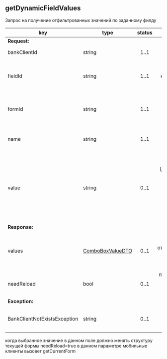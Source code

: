 ## getDynamicFieldValues

Запрос на получение отфильтрованных значений по заданному филду

key | type | status | comment
--- | ---- | :----: | ---:
**Request:** | | |
bankClientId | string | 1..1 | идентификатор клиента
fieldId | string | 1..1 | идентификатор поля, по которому нужно вернуть список значений
formId | string | 1..1 | идентификатор формы, на которой расположен данный филд
name | string | 1..1 | фильтр по введенной пользователем строке
value | string | 0..1 | фильтр по значению (должен вернуть один единственный элемент, у которого значение совпадает со значением в запросе)
**Response:** | | |
values | [ComboBoxValueDTO](#comboboxvaluedto) | 0..1 | набор значений для поля, отфильтрованные на основании фильров в запросе
needReload | bool | 0..1 | признак того, что текущая форма должна быть перезагружена
**Exception:** | | |
BankClientNotExistsException | string | 0..1 | клиент с запрошенным bankClientId не существует

<aside class="notice">когда выбранное значение в данном поле должно менять структуру текущей формы needReload=true в данном параметре мобильные клиенты вызовет getCurrentForm</aside>
